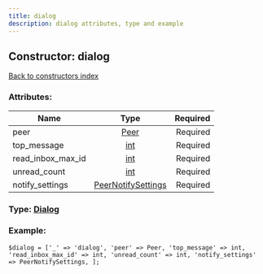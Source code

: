 ```yaml
---
title: dialog
description: dialog attributes, type and example
---
```

## Constructor: dialog  
[Back to constructors index](index.md)



### Attributes:

| Name     |    Type       | Required |
|----------|:-------------:|---------:|
|peer|[Peer](../types/Peer.md) | Required|
|top\_message|[int](../types/int.md) | Required|
|read\_inbox\_max\_id|[int](../types/int.md) | Required|
|unread\_count|[int](../types/int.md) | Required|
|notify\_settings|[PeerNotifySettings](../types/PeerNotifySettings.md) | Required|



### Type: [Dialog](../types/Dialog.md)


### Example:

```
$dialog = ['_' => 'dialog', 'peer' => Peer, 'top_message' => int, 'read_inbox_max_id' => int, 'unread_count' => int, 'notify_settings' => PeerNotifySettings, ];
```